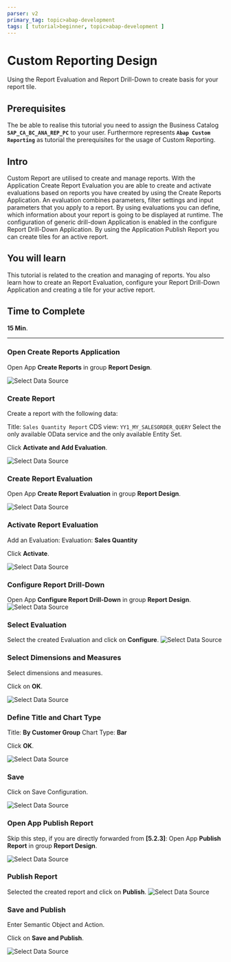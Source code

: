 ```yaml
---
parser: v2
primary_tag: topic>abap-development
tags: [ tutorial>beginner, topic>abap-development ]
---
```


# Custom Reporting Design
<!-- description --> Using the Report Evaluation and Report Drill-Down to create basis for your report tile.

## Prerequisites  
The be able to realise this tutorial you need to assign the Business Catalog **`SAP_CA_BC_ANA_REP_PC`** to your user. Furthermore represents **`Abap Custom Reporting`** as tutorial the prerequisites for the usage of Custom Reporting.



## Intro
Custom Report are utilised to create and manage reports. With the Application Create Report Evaluation you are able to create and activate evaluations based on reports you have created by using the Create Reports Application. An evaluation combines parameters, filter settings and input parameters that you apply to a report. By using evaluations you can define, which information about your report is going to be displayed at runtime. The configuration of generic drill-down Application is enabled in the configure Report Drill-Down Application. By using the Application Publish Report you can create tiles for an active report.
## You will learn  
This tutorial is related to the creation and managing of reports. You also learn how to create an Report Evaluation, configure your Report Drill-Down Application and creating a tile for your active report.
## Time to Complete
**15 Min**.

---
### Open Create Reports Application

Open App **Create Reports** in group **Report Design**.

![Select Data Source](flp.png)

### Create Report


Create a report with the following data:

Title: `Sales Quantity Report`
CDS view: `YY1_MY_SALESORDER_QUERY`
Select the only available OData service and the only available Entity Set.

Click **Activate and Add Evaluation**.

![Select Data Source](createreport.png)

### Create Report Evaluation


Open App **Create Report Evaluation** in group **Report Design**.

![Select Data Source](createreportevaluation.png)

### Activate Report Evaluation


Add an Evaluation:
Evaluation: **Sales Quantity**

Click **Activate**.

![Select Data Source](activate.png)

### Configure Report Drill-Down

Open App **Configure Report Drill-Down** in group **Report Design**.
![Select Data Source](flp2.png)

### Select Evaluation

Select the created Evaluation and click on **Configure**.
![Select Data Source](selectevaluation.png)

### Select Dimensions and Measures

Select dimensions and measures.

Click on **OK**.

![Select Data Source](selectdimension.png)

### Define Title and Chart Type

Title: **By Customer Group**
Chart Type:  **Bar**

Click **OK**.

![Select Data Source](title.png)

### Save

Click on Save Configuration.

![Select Data Source](save.png)

### Open App Publish Report

Skip this step, if you are directly forwarded from **[5.2.3]**:
Open App **Publish Report** in group **Report Design**.

![Select Data Source](flp3.png)

### Publish Report

Selected the created report and click on **Publish**.
![Select Data Source](publish.png)

### Save and Publish

Enter Semantic Object and Action.

Click on **Save and Publish**.

![Select Data Source](saveandpublish.png)

